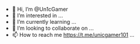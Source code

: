- 👋 Hi, I’m @Un1cGamer
- 👀 I’m interested in ...
- 🌱 I’m currently learning ...
- 💞️ I’m looking to collaborate on ...
- 📫 How to reach me https://t.me/unicgamer101 ...

<!---
Un1cGamer/Kirito is a ✨ special ✨ repository because its `README.md` (this file) appears on your GitHub profile.
You can click the Preview link to take a look at your changes.
--->
